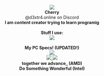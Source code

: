 


<p align="center">
<img src="https://gitpfp.wav.blue/pfp?mag=1&name=Astrid&colour=bfghdk">
  <br><b>Cherry</b><br>
  @d3xtr4.online on Discord<br>
  <b>I am content creator trying to learn programig</b><br><br>
  <b>Stuff I use:</b><br>
  <a href="https://skillicons.dev">
    <img src="https://skillicons.dev/icons?i=raspberrypi,py,linux,androidstudio,pr,html,discord,fediverse,git,vscode,blender,unity&perline=6" />
  </a><br><br>
  <b>My PC Specs! (UPDATED!)</b><br>
  <a href="https://valid.x86.fr/kdp46n">
  <img src="https://astridwashere.lol/feelays/pcspecs.png">
  </a><br>
  <a href="https://www.intel.com/content/www/us/en/products/sku/134595/intel-core-i712700kf-processor-25m-cache-up-to-5-00-ghz/specifications.html">
  <img src="https://media.discordapp.net/attachments/941723666792738836/1191159193839882310/qRQdssd.png?width=90&height=90">
  </a>
  <a href="https://www.amd.com/en/products/graphics/amd-radeon-rx-6700-xt">
  <img src="https://media.discordapp.net/attachments/1133916737704829028/1137621982523961384/20651616-A_AMD_Radeon6000Series_Badge_E_RGB.png?width=90&height=80"><br>
  </a>
  <b>together we advance_ (AMD)</b><br>
  <b>Do Something Wonderful (Intel)</b>
</p>
